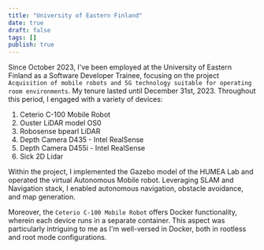 ```yaml
---
title: "University of Eastern Finland"
date: true
draft: false
tags: []
publish: true
---
```


Since October 2023, I've been employed at the University of Eastern Finland as a Software Developer Trainee, focusing on the project ``Acquisition of mobile robots and 5G technology suitable for operating room environments``. My tenure lasted until December 31st, 2023. Throughout this period, I engaged with a variety of devices:

1. Ceterio C-100 Mobile Robot
2. Ouster LiDAR model OS0
3. Robosense bpearl LiDAR
4. Depth Camera D435 - Intel RealSense
5. Depth Camera D455i - Intel RealSense
6. Sick 2D Lidar

Within the project, I implemented the Gazebo model of the HUMEA Lab and operated the virtual Autonomous Mobile robot. Leveraging SLAM and Navigation stack, I enabled autonomous navigation, obstacle avoidance, and map generation.

Moreover, the ``Ceterio C-100 Mobile Robot`` offers Docker functionality, wherein each device runs in a separate container. This aspect was particularly intriguing to me as I'm well-versed in Docker, both in rootless and root mode configurations.